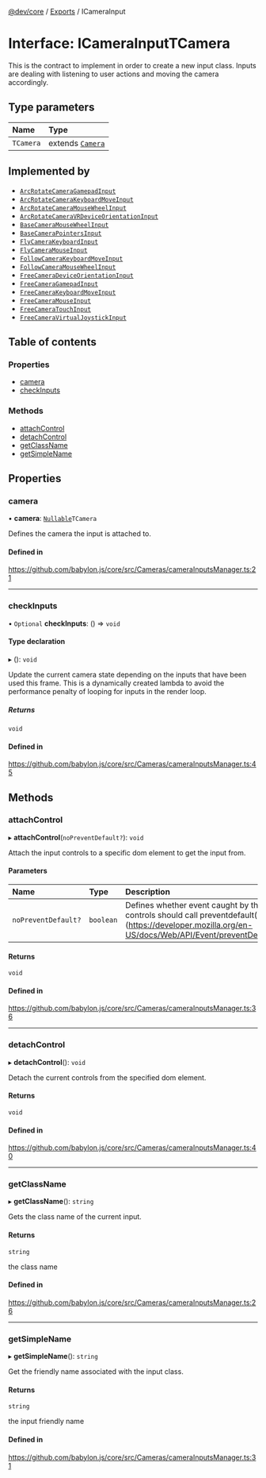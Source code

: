 [@dev/core](../README.md) / [Exports](../modules.md) / ICameraInput

# Interface: ICameraInputTCamera

This is the contract to implement in order to create a new input class.
Inputs are dealing with listening to user actions and moving the camera accordingly.

## Type parameters

| Name | Type |
| :------ | :------ |
| `TCamera` | extends [`Camera`](../classes/Camera.md) |

## Implemented by

- [`ArcRotateCameraGamepadInput`](../classes/ArcRotateCameraGamepadInput.md)
- [`ArcRotateCameraKeyboardMoveInput`](../classes/ArcRotateCameraKeyboardMoveInput.md)
- [`ArcRotateCameraMouseWheelInput`](../classes/ArcRotateCameraMouseWheelInput.md)
- [`ArcRotateCameraVRDeviceOrientationInput`](../classes/ArcRotateCameraVRDeviceOrientationInput.md)
- [`BaseCameraMouseWheelInput`](../classes/BaseCameraMouseWheelInput.md)
- [`BaseCameraPointersInput`](../classes/BaseCameraPointersInput.md)
- [`FlyCameraKeyboardInput`](../classes/FlyCameraKeyboardInput.md)
- [`FlyCameraMouseInput`](../classes/FlyCameraMouseInput.md)
- [`FollowCameraKeyboardMoveInput`](../classes/FollowCameraKeyboardMoveInput.md)
- [`FollowCameraMouseWheelInput`](../classes/FollowCameraMouseWheelInput.md)
- [`FreeCameraDeviceOrientationInput`](../classes/FreeCameraDeviceOrientationInput.md)
- [`FreeCameraGamepadInput`](../classes/FreeCameraGamepadInput.md)
- [`FreeCameraKeyboardMoveInput`](../classes/FreeCameraKeyboardMoveInput.md)
- [`FreeCameraMouseInput`](../classes/FreeCameraMouseInput.md)
- [`FreeCameraTouchInput`](../classes/FreeCameraTouchInput.md)
- [`FreeCameraVirtualJoystickInput`](../classes/FreeCameraVirtualJoystickInput.md)

## Table of contents

### Properties

- [camera](ICameraInput.md#camera)
- [checkInputs](ICameraInput.md#checkinputs)

### Methods

- [attachControl](ICameraInput.md#attachcontrol)
- [detachControl](ICameraInput.md#detachcontrol)
- [getClassName](ICameraInput.md#getclassname)
- [getSimpleName](ICameraInput.md#getsimplename)

## Properties

### camera

• **camera**: [`Nullable`](../modules.md#nullable)`TCamera`

Defines the camera the input is attached to.

#### Defined in

https://github.com/babylon.js/core/src/Cameras/cameraInputsManager.ts:21

___

### checkInputs

• `Optional` **checkInputs**: () => `void`

#### Type declaration

▸ (): `void`

Update the current camera state depending on the inputs that have been used this frame.
This is a dynamically created lambda to avoid the performance penalty of looping for inputs in the render loop.

##### Returns

`void`

#### Defined in

https://github.com/babylon.js/core/src/Cameras/cameraInputsManager.ts:45

## Methods

### attachControl

▸ **attachControl**(`noPreventDefault?`): `void`

Attach the input controls to a specific dom element to get the input from.

#### Parameters

| Name | Type | Description |
| :------ | :------ | :------ |
| `noPreventDefault?` | `boolean` | Defines whether event caught by the controls should call preventdefault() (https://developer.mozilla.org/en-US/docs/Web/API/Event/preventDefault) |

#### Returns

`void`

#### Defined in

https://github.com/babylon.js/core/src/Cameras/cameraInputsManager.ts:36

___

### detachControl

▸ **detachControl**(): `void`

Detach the current controls from the specified dom element.

#### Returns

`void`

#### Defined in

https://github.com/babylon.js/core/src/Cameras/cameraInputsManager.ts:40

___

### getClassName

▸ **getClassName**(): `string`

Gets the class name of the current input.

#### Returns

`string`

the class name

#### Defined in

https://github.com/babylon.js/core/src/Cameras/cameraInputsManager.ts:26

___

### getSimpleName

▸ **getSimpleName**(): `string`

Get the friendly name associated with the input class.

#### Returns

`string`

the input friendly name

#### Defined in

https://github.com/babylon.js/core/src/Cameras/cameraInputsManager.ts:31
